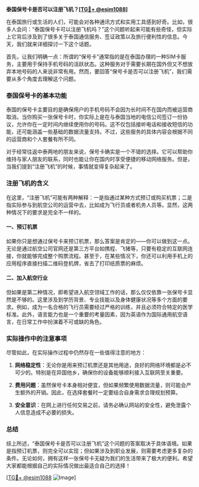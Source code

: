 **泰国保号卡是否可以注册飞机？[[TG💪+ @esim1088](https://t.me/s/esim1088)]**

在泰国旅行或生活的人们，可能会对各种通讯方式和实用工具感到好奇。比如，很多人会问：“泰国保号卡可以注册飞机吗？”这个问题听起来可能有些奇怪，但实际上它背后涉及到了很多关于泰国通信服务、签证政策以及旅行便利性的信息。今天，我们就来详细探讨一下这个话题。

首先，让我们明确一点：所谓的“保号卡”通常指的是在泰国办理的一种SIM卡服务，主要用于保持手机号码的活跃状态。这种服务对于需要长期在国外但又不想放弃本地号码的人来说非常有用。然而，要回答“保号卡是否可以注册飞机”，我们需要从多个角度去理解这个问题。

### 泰国保号卡的基本功能

泰国的保号卡主要目的是确保用户的手机号码不会因为长时间不在国内而被运营商取消。当你购买一张保号卡时，你实际上是在与泰国当地的电信公司签订一份协议，允许你在一定时间内继续使用你的号码。这不仅包括接听电话和接收短信的功能，还可能涵盖一些基础的数据流量支持。不过，这些服务的具体内容会根据不同的运营商和个人套餐有所不同。

对于经常往返中泰两地的朋友来说，保号卡确实是一个不错的选择。它可以帮助你维持与家人朋友的联系，同时也能让你在国内时享受便捷的移动网络服务。但是，当我们提到“注册飞机”的时候，事情就变得复杂起来了。

### 注册飞机的含义

在这里，“注册飞机”可能有两种解释：一是指通过某种方式预订或购买机票；二是指实际参与到航空公司的运营中去，比如成为飞行员或者机务人员等。显然，这两种情况下的要求是完全不一样的。

#### 一、预订机票

如果你只是想通过保号卡来预订机票，那么答案是肯定的——你可以做到这一点。无论是通过航空公司官网还是第三方平台如携程、飞猪等，只要有稳定的互联网连接，你就能够完成整个购票流程。甚至于，在某些情况下，你还可以利用手机上的应用程序直接扫描二维码登机牌，省去了打印纸质票的麻烦。

#### 二、加入航空行业

但如果是第二种情况，即希望进入航空领域工作的话，那么仅仅依靠一张保号卡显然是不够的。这里涉及到学历背景、专业技能以及身体健康状况等多个方面的要求。例如，成为一名合格的飞行员需要经过严格的训练，并且必须符合特定的医学标准。此外，语言能力也是一个重要的考量因素，因为英语作为国际通用航空语言，在日常工作中扮演着不可或缺的角色。

### 实际操作中的注意事项

尽管如此，在实际操作过程中仍然存在一些值得注意的地方：

1. **网络稳定性**：无论你是用来预订机票还是其他用途，良好的网络环境都是必不可少的。特别是在异国他乡，确保你的设备能够顺利接入互联网至关重要。
   
2. **费用问题**：虽然保号卡本身相对便宜，但如果频繁使用数据流量，则可能会产生额外的开销。因此，在选择套餐时一定要结合自身需求合理规划预算。

3. **安全意识**：在网上进行任何交易之前，请务必确认网站的安全性，避免泄露个人信息造成不必要的损失。

### 总结

综上所述，“泰国保号卡是否可以注册飞机”这个问题的答案取决于具体语境。如果是指预订机票，则完全可以实现；但如果涉及到职业发展，则需要考虑更多复杂的条件。无论如何，拥有这样一张保号卡无疑为我们的生活带来了极大的便利。希望大家都能根据自己的实际情况做出最适合自己的选择！

[[TG💪+ @esim1088](https://t.me/s/esim1088) ![Image](https://i.postimg.cc/4NQfJmqS/Snipaste-2025-05-13-00-14-12.png)]